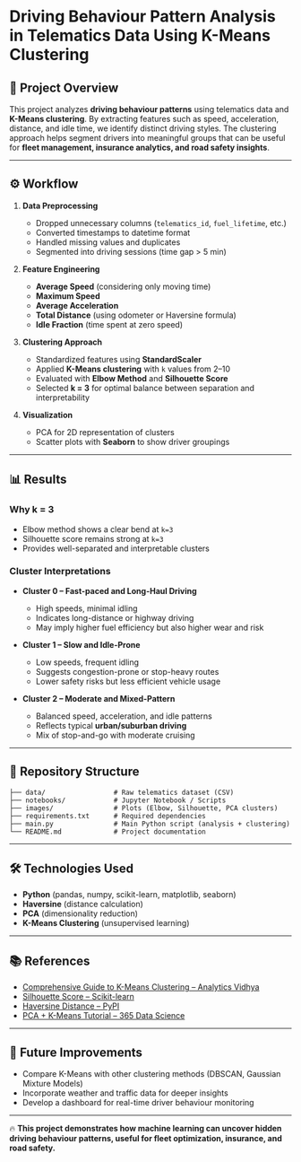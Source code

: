 
# Driving Behaviour Pattern Analysis in Telematics Data Using K-Means Clustering  

## 📌 Project Overview  
This project analyzes **driving behaviour patterns** using telematics data and **K-Means clustering**. By extracting features such as speed, acceleration, distance, and idle time, we identify distinct driving styles. The clustering approach helps segment drivers into meaningful groups that can be useful for **fleet management, insurance analytics, and road safety insights**.  

---


## ⚙️ Workflow  

1. **Data Preprocessing**  
   - Dropped unnecessary columns (`telematics_id`, `fuel_lifetime`, etc.)  
   - Converted timestamps to datetime format  
   - Handled missing values and duplicates  
   - Segmented into driving sessions (time gap > 5 min)  

2. **Feature Engineering**  
   - **Average Speed** (considering only moving time)  
   - **Maximum Speed**  
   - **Average Acceleration**  
   - **Total Distance** (using odometer or Haversine formula)  
   - **Idle Fraction** (time spent at zero speed)  

3. **Clustering Approach**  
   - Standardized features using **StandardScaler**  
   - Applied **K-Means clustering** with `k` values from 2–10  
   - Evaluated with **Elbow Method** and **Silhouette Score**  
   - Selected **k = 3** for optimal balance between separation and interpretability  

4. **Visualization**  
   - PCA for 2D representation of clusters  
   - Scatter plots with **Seaborn** to show driver groupings  

---

## 📊 Results  

### Why **k = 3**  
- Elbow method shows a clear bend at `k=3`  
- Silhouette score remains strong at `k=3`  
- Provides well-separated and interpretable clusters  

### Cluster Interpretations  
- **Cluster 0 – Fast-paced and Long-Haul Driving**  
  - High speeds, minimal idling  
  - Indicates long-distance or highway driving  
  - May imply higher fuel efficiency but also higher wear and risk  

- **Cluster 1 – Slow and Idle-Prone**  
  - Low speeds, frequent idling  
  - Suggests congestion-prone or stop-heavy routes  
  - Lower safety risks but less efficient vehicle usage  

- **Cluster 2 – Moderate and Mixed-Pattern**  
  - Balanced speed, acceleration, and idle patterns  
  - Reflects typical **urban/suburban driving**  
  - Mix of stop-and-go with moderate cruising  

---

## 📂 Repository Structure  

```
├── data/                 # Raw telematics dataset (CSV)
├── notebooks/            # Jupyter Notebook / Scripts
├── images/               # Plots (Elbow, Silhouette, PCA clusters)
├── requirements.txt      # Required dependencies
├── main.py               # Main Python script (analysis + clustering)
└── README.md             # Project documentation
```

---


## 🛠️ Technologies Used  
- **Python** (pandas, numpy, scikit-learn, matplotlib, seaborn)  
- **Haversine** (distance calculation)  
- **PCA** (dimensionality reduction)  
- **K-Means Clustering** (unsupervised learning)  

---

## 📚 References  
- [Comprehensive Guide to K-Means Clustering – Analytics Vidhya](https://www.analyticsvidhya.com/blog/2019/08/comprehensive-guide-k-means-clustering/)  
- [Silhouette Score – Scikit-learn](https://scikit-learn.org/stable/modules/generated/sklearn.metrics.silhouette_score.html)  
- [Haversine Distance – PyPI](https://pypi.org/project/haversine/)  
- [PCA + K-Means Tutorial – 365 Data Science](https://365datascience.com/tutorials/python-tutorials/pca-k-means/)  

---

## 🎯 Future Improvements  
- Compare K-Means with other clustering methods (DBSCAN, Gaussian Mixture Models)  
- Incorporate weather and traffic data for deeper insights  
- Develop a dashboard for real-time driver behaviour monitoring  

---

🔥 **This project demonstrates how machine learning can uncover hidden driving behaviour patterns, useful for fleet optimization, insurance, and road safety.**
